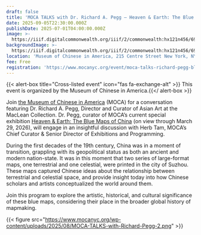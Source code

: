 ```yaml
---
draft: false
title: 'MOCA TALKS with Dr. Richard A. Pegg – Heaven & Earth: The Blue Maps of China'
date: 2025-09-05T22:30:00.000Z
publishDate: 2025-07-01T04:00:00.000Z
image: >-
  https://iiif.digitalcommonwealth.org/iiif/2/commonwealth:hx121n456/696,2536,14564,4130/,800/0/default.jpg
backgroundImage: >-
  https://iiif.digitalcommonwealth.org/iiif/2/commonwealth:hx121n456/696,2536,14564,4130/,800/0/default.jpg
location: 'Museum of Chinese in America, 215 Centre Street New York, NY 10013'
fee: Free
registration: 'https://www.mocanyc.org/event/moca-talks-richard-pegg-blue-maps/'
---
```


{{\< alert-box title="Cross-listed event" icon="fas fa-exchange-alt" >}} This event is organized by the Museum of Chinese in America.{{\</ alert-box >}}

Join [the Museum of Chinese in America](https://www.mocanyc.org/) (MOCA) for a conversation featuring Dr. Richard A. Pegg, Director and Curator of Asian Art at the MacLean Collection. Dr. Pegg, curator of MOCA’s current special exhibition [Heaven & Earth: The Blue Maps of China](https://www.leventhalmap.org/digital-exhibitions/heaven-and-earth/) (on view through March 29, 2026), will engage in an insightful discussion with Herb Tam, MOCA’s Chief Curator & Senior Director of Exhibitions and Programming.

During the first decades of the 19th century, China was in a moment of transition, grappling with its geopolitical status as both an ancient and modern nation-state. It was in this moment that two series of large-format maps, one terrestrial and one celestial, were printed in the city of Suzhou. These maps captured Chinese ideas about the relationship between terrestrial and celestial space, and provide insight today into how Chinese scholars and artists conceptualized the world around them.

Join this program to explore the artistic, historical, and cultural significance of these blue maps, considering their place in the broader global history of mapmaking.

{{< figure src="https://www.mocanyc.org/wp-content/uploads/2025/08/MOCA-TALKS-with-Richard-Pegg-2.png" >}}

